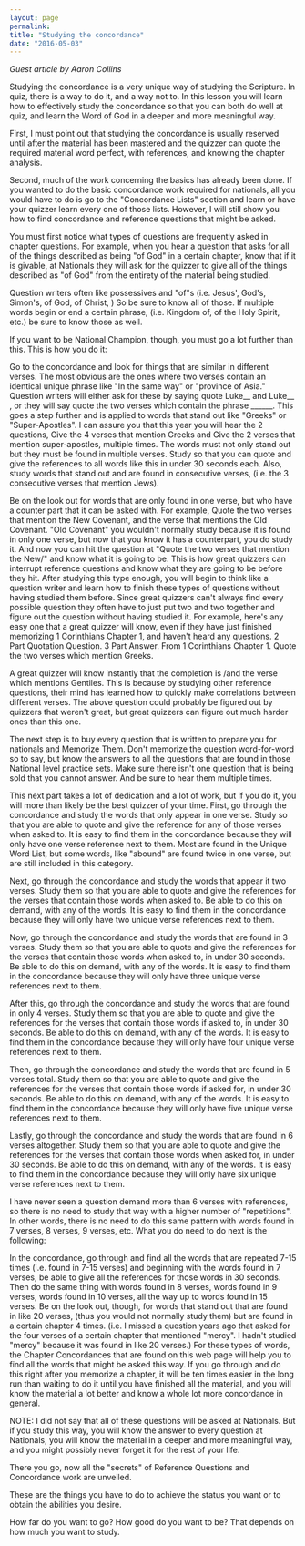 ```yaml
---
layout: page
permalink: 
title: "Studying the concordance"
date: "2016-05-03"
---
```


_Guest article by Aaron Collins_

Studying the concordance is a very unique way of studying the Scripture. In quiz, there is a way to do it, and a way not to. In this lesson you will learn how to effectively study the concordance so that you can both do well at quiz, and learn the Word of God in a deeper and more meaningful way.

First, I must point out that studying the concordance is usually reserved until after the material has been mastered and the quizzer can quote the required material word perfect, with references, and knowing the chapter analysis.

Second, much of the work concerning the basics has already been done. If you wanted to do the basic concordance work required for nationals, all you would have to do is go to the "Concordance Lists" section and learn or have your quizzer learn every one of those lists. However, I will still show you how to find concordance and reference questions that might be asked.

You must first notice what types of questions are frequently asked in chapter questions. For example, when you hear a question that asks for all of the things described as being "of God" in a certain chapter, know that if it is givable, at Nationals they will ask for the quizzer to give all of the things described as "of God" from the entirety of the material being studied.

Question writers often like possessives and "of"s (i.e. Jesus', God's, Simon's, of God, of Christ, ) So be sure to know all of those. If multiple words begin or end a certain phrase, (i.e. Kingdom of, of the Holy Spirit, etc.) be sure to know those as well.

If you want to be National Champion, though, you must go a lot further than this. This is how you do it:

Go to the concordance and look for things that are similar in different verses. The most obvious are the ones where two verses contain an identical unique phrase like "In the same way" or "province of Asia." Question writers will either ask for these by saying quote Luke\_\_ and Luke\_\_ , or they will say quote the two verses which contain the phrase \_\_\_\_\_\_. This goes a step further and is applied to words that stand out like "Greeks" or "Super-Apostles". I can assure you that this year you will hear the 2 questions, Give the 4 verses that mention Greeks and Give the 2 verses that mention super-apostles, multiple times. The words must not only stand out but they must be found in multiple verses. Study so that you can quote and give the references to all words like this in under 30 seconds each. Also, study words that stand out and are found in consecutive verses, (i.e. the 3 consecutive verses that mention Jews).

Be on the look out for words that are only found in one verse, but who have a counter part that it can be asked with. For example, Quote the two verses that mention the New Covenant, and the verse that mentions the Old Covenant. "Old Covenant" you wouldn't normally study because it is found in only one verse, but now that you know it has a counterpart, you do study it. And now you can hit the question at "Quote the two verses that mention the New/" and know what it is going to be. This is how great quizzers can interrupt reference questions and know what they are going to be before they hit. After studying this type enough, you will begin to think like a question writer and learn how to finish these types of questions without having studied them before. Since great quizzers can't always find every possible question they often have to just put two and two together and figure out the question without having studied it. For example, here's any easy one that a great quizzer will know, even if they have just finished memorizing 1 Corinthians Chapter 1, and haven't heard any questions. 2 Part Quotation Question. 3 Part Answer. From 1 Corinthians Chapter 1. Quote the two verses which mention Greeks.

A great quizzer will know instantly that the completion is /and the verse which mentions Gentiles. This is because by studying other reference questions, their mind has learned how to quickly make correlations between different verses. The above question could probably be figured out by quizzers that weren't great, but great quizzers can figure out much harder ones than this one.

The next step is to buy every question that is written to prepare you for nationals and Memorize Them. Don't memorize the question word-for-word so to say, but know the answers to all the questions that are found in those National level practice sets. Make sure there isn't one question that is being sold that you cannot answer. And be sure to hear them multiple times.

This next part takes a lot of dedication and a lot of work, but if you do it, you will more than likely be the best quizzer of your time. First, go through the concordance and study the words that only appear in one verse. Study so that you are able to quote and give the reference for any of those verses when asked to. It is easy to find them in the concordance because they will only have one verse reference next to them. Most are found in the Unique Word List, but some words, like "abound" are found twice in one verse, but are still included in this category.

Next, go through the concordance and study the words that appear it two verses. Study them so that you are able to quote and give the references for the verses that contain those words when asked to. Be able to do this on demand, with any of the words. It is easy to find them in the concordance because they will only have two unique verse references next to them.

Now, go through the concordance and study the words that are found in 3 verses. Study them so that you are able to quote and give the references for the verses that contain those words when asked to, in under 30 seconds. Be able to do this on demand, with any of the words. It is easy to find them in the concordance because they will only have three unique verse references next to them.

After this, go through the concordance and study the words that are found in only 4 verses. Study them so that you are able to quote and give the references for the verses that contain those words if asked to, in under 30 seconds. Be able to do this on demand, with any of the words. It is easy to find them in the concordance because they will only have four unique verse references next to them.

Then, go through the concordance and study the words that are found in 5 verses total. Study them so that you are able to quote and give the references for the verses that contain those words if asked for, in under 30 seconds. Be able to do this on demand, with any of the words. It is easy to find them in the concordance because they will only have five unique verse references next to them.

Lastly, go through the concordance and study the words that are found in 6 verses altogether. Study them so that you are able to quote and give the references for the verses that contain those words when asked for, in under 30 seconds. Be able to do this on demand, with any of the words. It is easy to find them in the concordance because they will only have six unique verse references next to them.

I have never seen a question demand more than 6 verses with references, so there is no need to study that way with a higher number of "repetitions". In other words, there is no need to do this same pattern with words found in 7 verses, 8 verses, 9 verses, etc. What you do need to do next is the following:

In the concordance, go through and find all the words that are repeated 7-15 times (i.e. found in 7-15 verses) and beginning with the words found in 7 verses, be able to give all the references for those words in 30 seconds. Then do the same thing with words found in 8 verses, words found in 9 verses, words found in 10 verses, all the way up to words found in 15 verses. Be on the look out, though, for words that stand out that are found in like 20 verses, (thus you would not normally study them) but are found in a certain chapter 4 times. (i.e. I missed a question years ago that asked for the four verses of a certain chapter that mentioned "mercy". I hadn't studied "mercy" because it was found in like 20 verses.) For these types of words, the Chapter Concordances that are found on this web page will help you to find all the words that might be asked this way. If you go through and do this right after you memorize a chapter, it will be ten times easier in the long run than waiting to do it until you have finished all the material, and you will know the material a lot better and know a whole lot more concordance in general.

NOTE: I did not say that all of these questions will be asked at Nationals. But if you study this way, you will know the answer to every question at Nationals, you will know the material in a deeper and more meaningful way, and you might possibly never forget it for the rest of your life.

There you go, now all the "secrets" of Reference Questions and Concordance work are unveiled.

These are the things you have to do to achieve the status you want or to obtain the abilities you desire.

How far do you want to go? How good do you want to be? That depends on how much you want to study.

